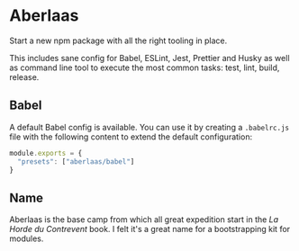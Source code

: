 # Aberlaas

Start a new npm package with all the right tooling in place.

This includes sane config for Babel, ESLint, Jest, Prettier and Husky as well as
command line tool to execute the most common tasks: test, lint, build, release.

## Babel

A default Babel config is available. You can use it by creating a `.babelrc.js`
file with the following content to extend the default configuration:

```javascript
module.exports = {
  "presets": ["aberlaas/babel"]
}
```

## Name

Aberlaas is the base camp from which all great expedition start in the _La Horde
du Contrevent_ book. I felt it's a great name for a bootstrapping kit for
modules.
